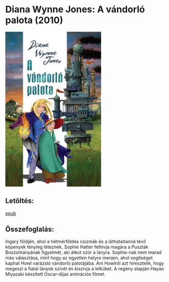 # <a name="id_1413">Diana Wynne Jones: A vándorló palota (2010)</a>
<img src="https://github.com/BercziSandor/calibre_lib/raw/main/Diana%20Wynne%20Jones/A%20vandorlo%20palota%20%281413%29/cover.jpg" alt="cover" width="300"/>

## Letöltés:
[epub](https://github.com/BercziSandor/calibre_lib/raw/main/Diana%20Wynne%20Jones/A%20vandorlo%20palota%20%281413%29/A%20vandorlo%20palota%20-%20Diana%20Wynne%20Jones.epub)

## Összefoglalás:
<p class="description">Ingary földjén, ahol a hétmérföldes csizmák és a láthatatlanná tévő köpenyek tényleg léteznek, Sophie Hatter felhívja magára a Puszták Boszorkányának figyelmét, aki átkot szór a lányra. Sophie-nak nem marad más választása, mint hogy az egyetlen helyre menjen, ahol segítséget kaphat Howl varázsló vándorló palotájába. Ám Howlról azt híresztelik, hogy megeszi a fiatal lányok szívét és kiszívja a lelküket. A regény alapján Hayao Miyazaki készített Oscar-díjas animációs filmet.</p>

